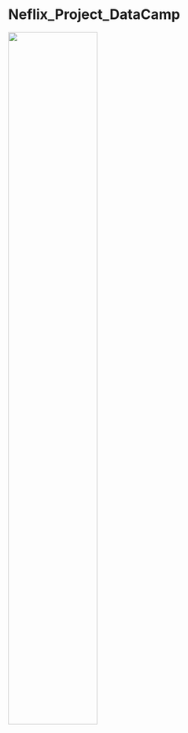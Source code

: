 # Neflix_Project_DataCamp
<img src='https://help.nflxext.com/43e0db2f-fea0-4308-bfb9-09f2a88f6ee4_what_is_netflix_1_en.png' width=60%>
